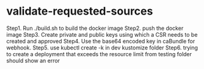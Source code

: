 # validate-requested-sources

Step1. Run ./build.sh to build the docker image
Step2. push the docker image 
Step3. Create private and public keys using which a CSR needs to be created and approved
Step4. Use the base64 encoded key in caBundle for webhook.
Step5. use kubectl create -k in dev kustomize folder
Step6. trying to create a deployment that exceeds the resource limit from testing folder should show an error
